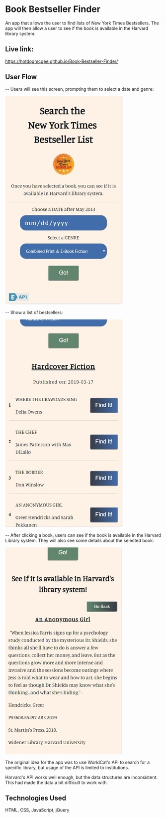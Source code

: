 # Book Bestseller Finder

An app that allows the user to find lists of New York Times Bestsellers.  The app will then allow a user to see if the book is available in the Harvard library system.

## Live link:
https://hotdogmcgee.github.io/Book-Bestseller-Finder/

## User Flow

-- Users will see this screen, prompting them to select a date and genre:

![landing page](Screenshots/landing.JPG)

-- Show a list of bestsellers:

![display list](Screenshots/displaylist.JPG)

-- After clicking a book, users can see if the book is available in the Harvard Library system.  They will also see some details about the selected book:

![display title](Screenshots/displaytitle.JPG)


The original idea for the app was to use WorldCat's API to search for a specific library, but usage of the API is limited to institutions.  

Harvard's API works well enough, but the data structures are inconsistent. This had made the data a bit difficult to work with.

## Technologies Used

HTML, CSS, JavaScript, jQuery